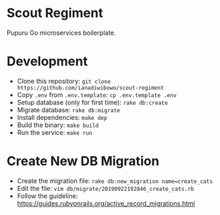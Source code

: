 # Scout Regiment

Pupuru Go microservices boilerplate.

# Development

- Clone this repository: `git clone https://github.com/ianadiwibowo/scout-regiment`
- Copy `.env` from `.env.template`: `cp .env.template .env`
- Setup database (only for first time): `rake db:create`
- Migrate database: `rake db:migrate`
- Install dependencies: `make dep`
- Build the binary: `make build`
- Run the service: `make run`

# Create New DB Migration

- Create the migration file: `rake db:new_migration name=create_cats`
- Edit the file: `vim db/migrate/20190922192846_create_cats.rb`
- Follow the guideline: https://guides.rubyonrails.org/active_record_migrations.html
